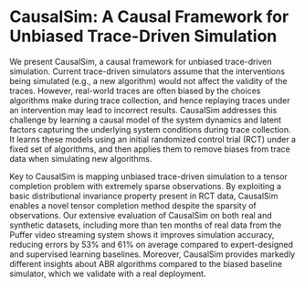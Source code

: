 # CausalSim: A Causal Framework for Unbiased Trace-Driven Simulation
We present CausalSim, a causal framework for unbiased trace-driven simulation. Current trace-driven simulators assume that the interventions being simulated (e.g., a new algorithm) would not affect the validity of the traces. However, real-world traces are often biased by the choices algorithms make during trace collection, and hence replaying traces under an intervention may lead to incorrect results. CausalSim addresses this challenge by learning a causal model of the system dynamics and latent factors capturing the underlying system conditions during trace collection. It learns these models using an initial randomized control trial (RCT) under a fixed set of algorithms, and then applies them to remove biases from trace data when simulating new algorithms.

Key to CausalSim is mapping unbiased trace-driven simulation to a tensor completion problem with extremely sparse observations. By exploiting a basic distributional invariance property present in RCT data, CausalSim enables a novel tensor completion method despite the sparsity of observations. Our extensive evaluation of CausalSim on both real and synthetic datasets, including more than ten months of real data from the Puffer video streaming system shows it improves simulation accuracy, reducing errors by 53% and 61% on average compared to expert-designed and supervised learning baselines. Moreover, CausalSim provides markedly different insights about ABR algorithms compared to the biased baseline simulator, which we validate with a real deployment.
